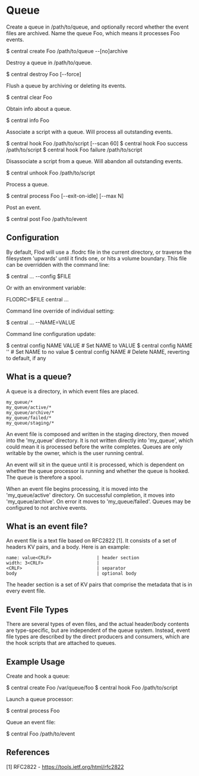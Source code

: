 # Queue

Create a queue in /path/to/queue, and optionally record whether the event
files are archived. Name the queue Foo, which means it processes Foo events.

  $ central create Foo /path/to/queue --[no]archive

Destroy a queue in /path/to/queue.

  $ central destroy Foo [--force]

Flush a queue by archiving or deleting its events.

  $ central clear Foo

Obtain info about a queue.

  $ central info Foo

Associate a script with a queue. Will process all outstanding events.

  $ central hook Foo /path/to/script [--scan 60]
  $ central hook Foo success /path/to/script
  $ central hook Foo failure /path/to/script

Disassociate a script from a queue. Will abandon all outstanding events.

  $ central unhook Foo /path/to/script

Process a queue.

  $ central process Foo [--exit-on-idle] [--max N]

Post an event.

  $ central post Foo /path/to/event


## Configuration

By default, Flod will use a .flodrc file in the current directory, or traverse
the filesystem 'upwards' until it finds one, or hits a volume boundary. This
file can be overridden with the command line:

  $ central ... --config $FILE

Or with an environment variable:

  FLODRC=$FILE central ...

Command line override of individual setting:

  $ central ... --NAME=VALUE

Command line configuration update:

  $ central config NAME VALUE       # Set NAME to VALUE
  $ central config NAME ''          # Set NAME to no value
  $ central config NAME             # Delete NAME, reverting to default, if any


## What is a queue?

A queue is a directory, in which event files are placed.

    my_queue/*
    my_queue/active/*
    my_queue/archive/*
    my_queue/failed/*
    my_queue/staging/*

An event file is composed and written in the staging directory, then moved into
the 'my_queue' directory. It is not written directly into 'my_queue', which
could mean it is processed before the write completes. Queues are only writable
by the owner, which is the user running central.

An event will sit in the queue until it is processed, which is dependent on
whether the queue processor is running and whether the queue is hooked. The
queue is therefore a spool.

When an event file begins processing, it is moved into the 'my_queue/active'
directory. On successful completion, it moves into 'my_queue/archive'. On error
it moves to 'my_queue/failed'. Queues may be configured to not archive events.


## What is an event file?

An event file is a text file based on RFC2822 [1]. It consists of a set of
headers KV pairs, and a body. Here is an example:

    name: value<CRLF>                 | header section
    width: 3<CRLF>                    |
    <CRLF>                            | separator
    body                              | optional body

The header section is a set of KV pairs that comprise the metadata that is in
every event file.


## Event File Types

There are several types of even files, and the actual header/body contents are
type-specific, but are independent of the queue system. Instead, event file
types are described by the direct producers and consumers, which are the hook
scripts that are attached to queues.


## Example Usage

Create and hook a queue:

  $ central create Foo /var/queue/foo
  $ central hook Foo /path/to/script

Launch a queue processor:

  $ central process Foo

Queue an event file:

  $ central Foo /path/to/event


## References

[1] RFC2822 - https://tools.ietf.org/html/rfc2822

